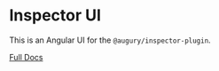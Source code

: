 # Inspector UI

This is an Angular UI for the `@augury/inspector-plugin`.

[Full Docs](https://github.com/rangle/augury-labs/blob/master/README.md)
